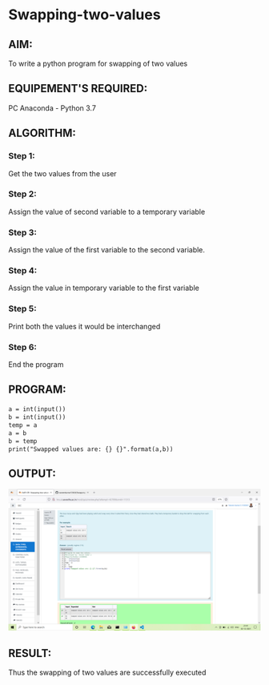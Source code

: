 # Swapping-two-values
## AIM:
To write a python program for swapping of two values
## EQUIPEMENT'S REQUIRED: 
PC
Anaconda - Python 3.7
## ALGORITHM: 
### Step 1:
Get the two values from the user
### Step 2: 
Assign the value of second variable to a temporary variable 
### Step 3: 
Assign the value of the first variable to the second variable.
### Step 4:  
Assign the value in temporary variable to the first variable
### Step 5: 
Print both the values it would be interchanged
### Step 6: 
End the program
## PROGRAM:
~~~
a = int(input())
b = int(input())
temp = a
a = b
b = temp
print("Swapped values are: {} {}".format(a,b))
~~~
## OUTPUT:
![output1](./ex1.png)
## RESULT:
Thus the swapping of two values are successfully executed



